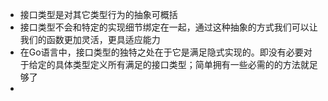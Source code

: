 - 接口类型是对其它类型行为的抽象可概括
- 接口类型不会和特定的实现细节绑定在一起，通过这种抽象的方式我们可以让我们的函数更加灵活，更具适应能力
- 在Go语言中，接口类型的独特之处在于它是满足隐式实现的。即没有必要对于给定的具体类型定义所有满足的接口类型；简单拥有一些必需的的方法就足够了
-